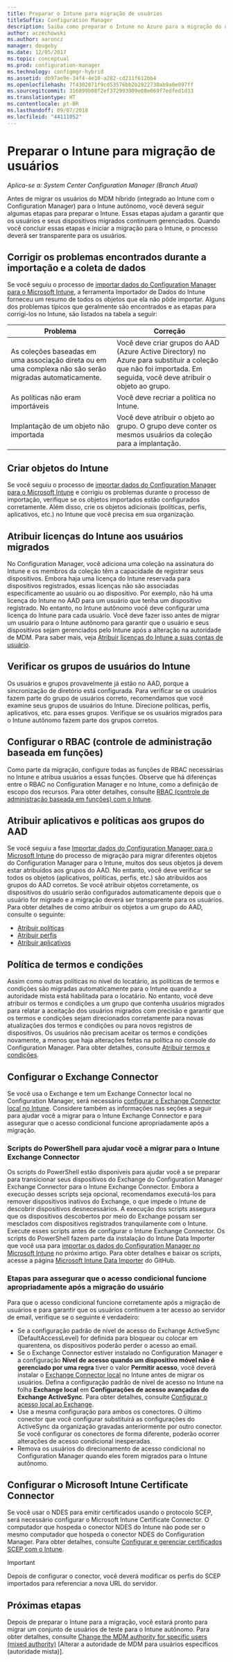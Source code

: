 ```yaml
---
title: Preparar o Intune para migração de usuários
titleSuffix: Configuration Manager
description: Saiba como preparar o Intune no Azure para a migração do usuário do híbrida MDM.
author: aczechowski
ms.author: aaroncz
manager: dougeby
ms.date: 12/05/2017
ms.topic: conceptual
ms.prod: configuration-manager
ms.technology: configmgr-hybrid
ms.assetid: db97ae9e-34f4-4e10-a282-cd211f612bb4
ms.openlocfilehash: 7f4302071f9cd53576bb2b2922730ab9a0e897ff
ms.sourcegitcommit: 316899b08f2ef372993909e08e069f7edfed1d33
ms.translationtype: HT
ms.contentlocale: pt-BR
ms.lasthandoff: 09/07/2018
ms.locfileid: "44111052"
---
```

# <a name="prepare-intune-for-user-migration"></a>Preparar o Intune para migração de usuários 

*Aplica-se a: System Center Configuration Manager (Branch Atual)*    

Antes de migrar os usuários do MDM híbrido (integrado ao Intune com o Configuration Manager) para o Intune autônomo, você deverá seguir algumas etapas para preparar o Intune. Essas etapas ajudam a garantir que os usuários e seus dispositivos migrados continuem gerenciados. Quando você concluir essas etapas e iniciar a migração para o Intune, o processo deverá ser transparente para os usuários.  

## <a name="fix-issues-found-during-data-collection-and-import"></a>Corrigir os problemas encontrados durante a importação e a coleta de dados
Se você seguiu o processo de [importar dados do Configuration Manager para o Microsoft Intune](migrate-import-data.md), a ferramenta Importador de Dados do Intune forneceu um resumo de todos os objetos que ela não pôde importar. Alguns dos problemas típicos que geralmente são encontrados e as etapas para corrigi-los no Intune, são listados na tabela a seguir: 

|Problema  |Correção  |
|---------|---------|
|As coleções baseadas em uma associação direta ou em uma complexa não são serão migradas automaticamente.|Você deve criar grupos do AAD (Azure Active Directory) no Azure para substituir a coleção que não foi importada. Em seguida, você deve atribuir o objeto ao grupo.|
|As políticas não eram importáveis |Você deve recriar a política no Intune.|
|Implantação de um objeto não importada|Você deve atribuir o objeto ao grupo. O grupo deve conter os mesmos usuários da coleção para a implantação.|

## <a name="create-intune-objects"></a>Criar objetos do Intune 
Se você seguiu o processo de [importar dados do Configuration Manager para o Microsoft Intune](migrate-import-data.md) e corrigiu os problemas durante o processo de importação, verifique se os objetos importados estão configurados corretamente. Além disso, crie os objetos adicionais (políticas, perfis, aplicativos, etc.) no Intune que você precisa em sua organização. 

## <a name="assign-intune-licenses-to-migrated-users"></a>Atribuir licenças do Intune aos usuários migrados
No Configuration Manager, você adiciona uma coleção na assinatura do Intune e os membros da coleção têm a capacidade de registrar seus dispositivos. Embora haja uma licença do Intune reservada para dispositivos registrados, essas licenças não são associadas especificamente ao usuário ou ao dispositivo. Por exemplo, não há uma licença do Intune no AAD para um usuário que tenha um dispositivo registrado. No entanto, no Intune autônomo você deve configurar uma licença do Intune para cada usuário. Você deve fazer isso antes de migrar um usuário para o Intune autônomo para garantir que o usuário e seus dispositivos sejam gerenciados pelo Intune após a alteração na autoridade de MDM. Para saber mais, veja [Atribuir licenças do Intune a suas contas de usuário](https://docs.microsoft.com/intune/licenses-assign). 

## <a name="verify-intune-user-groups"></a>Verificar os grupos de usuários do Intune
Os usuários e grupos provavelmente já estão no AAD, porque a sincronização de diretório está configurada. Para verificar se os usuários fazem parte do grupo de usuários correto, recomendamos que você examine seus grupos de usuários do Intune. Direcione políticas, perfis, aplicativos, etc. para esses grupos. Verifique se os usuários migrados para o Intune autônomo fazem parte dos grupos corretos. 

## <a name="configure-role-based-administration-control-rbac"></a>Configurar o RBAC (controle de administração baseada em funções)
Como parte da migração, configure todas as funções de RBAC necessárias no Intune e atribua usuários a essas funções. Observe que há diferenças entre o RBAC no Configuration Manager e no Intune, como a definição de escopo dos recursos. Para obter detalhes, consulte [RBAC (controle de administração baseada em funções) com o Intune](https://docs.microsoft.com/intune/role-based-access-control).

## <a name="assign-apps-and-policies-to-aad-groups"></a>Atribuir aplicativos e políticas aos grupos do AAD
Se você seguiu a fase [Importar dados do Configuration Manager para o Microsoft Intune](migrate-import-data.md) do processo de migração para migrar diferentes objetos do Configuration Manager para o Intune, muitos dos seus objetos já devem estar atribuídos aos grupos do AAD. No entanto, você deve verificar se todos os objetos (aplicativos, políticas, perfis, etc.) são atribuídos aos grupos do AAD corretos. Se você atribuir objetos corretamente, os dispositivos do usuário serão configurados automaticamente depois que o usuário for migrado e a migração deverá ser transparente para os usuários. Para obter detalhes de como atribuir os objetos a um grupo do AAD, consulte o seguinte: 
- [Atribuir políticas](https://docs.microsoft.com/intune/get-started-policies) 
- [Atribuir perfis](https://docs.microsoft.com/intune/device-profile-assign) 
- [Atribuir aplicativos](https://docs.microsoft.com/intune/get-started-apps) 

## <a name="terms-and-conditions-policy"></a>Política de termos e condições
Assim como outras políticas no nível do locatário, as políticas de termos e condições são migradas automaticamente para o Intune quando a autoridade mista está habilitada para o locatário.  No entanto, você deve atribuir os termos e condições a um grupo que contenha usuários migrados para relatar a aceitação dos usuários migrados com precisão e garantir que os termos e condições sejam direcionados corretamente para novas atualizações dos termos e condições ou para novos registros de dispositivos. Os usuários não precisam aceitar os termos e condições novamente, a menos que haja alterações feitas na política no console do Configuration Manager. Para obter detalhes, consulte [Atribuir termos e condições](https://docs.microsoft.com/intune/terms-and-conditions-create#assign-terms-and-conditions).

## <a name="configure-the-exchange-connector"></a>Configurar o Exchange Connector
Se você usa o Exchange e tem um Exchange Connector local no Configuration Manager, será necessário [configurar o Exchange Connector local no Intune](https://docs.microsoft.com/intune/exchange-connector-install). Considere também as informações nas seções a seguir para ajudar você a migrar para o Intune Exchange Connector e para assegurar que o acesso condicional funcione apropriadamente após a migração.

### <a name="powershell-scripts-to-help-you-migrate-to-the-intune-exchange-connector"></a>Scripts do PowerShell para ajudar você a migrar para o Intune Exchange Connector 
Os scripts do PowerShell estão disponíveis para ajudar você a se preparar para transicionar seus dispositivos do Exchange do Configuration Manager Exchange Connector para o Intune Exchange Connector. Embora a execução desses scripts seja opcional, recomendamos executá-los para remover dispositivos inativos do Exchange, o que impede o Intune de descobrir dispositivos desnecessários. A execução dos scripts assegura que os dispositivos descobertos por meio do Exchange possam ser mesclados com dispositivos registrados tranquilamente com o Intune. Execute esses scripts antes de configurar o Intune Exchange Connector. Os scripts do PowerShell fazem parte da instalação do Intune Data Importer que você usa para [importar os dados do Configuration Manager no Microsoft Intune](migrate-import-data.md) no próximo artigo. Para obter detalhes e baixar os scripts, acesse a página [Microsoft Intune Data Importer](https://github.com/ConfigMgrTools/Intune-Data-Importer) do GitHub.

### <a name="steps-to-ensure-conditional-access-works-properly-after-user-migration"></a>Etapas para assegurar que o acesso condicional funcione apropriadamente após a migração do usuário
Para que o acesso condicional funcione corretamente após a migração de usuários e para garantir que os usuários continuem a ter acesso ao servidor de email, verifique se o seguinte é verdadeiro:
- Se a configuração padrão de nível de acesso do Exchange ActiveSync (DefaultAccessLevel) for definida para bloquear ou colocar em quarentena, os dispositivos poderão perder o acesso ao email. 
- Se o Exchange Connector estiver instalado no Configuration Manager e a configuração **Nível de acesso quando um dispositivo móvel não é gerenciado por uma regra** tiver o valor **Permitir acesso**, você deverá instalar o [Exchange Connector local](https://docs.microsoft.com/intune/conditional-access-exchange-create#configure-exchange-on-premises-access) no Intune antes de migrar os usuários. Defina a configuração padrão de nível de acesso no Intune na folha **Exchange local** em **Configurações de acesso avançadas do Exchange ActiveSync**. Para obter detalhes, consulte [Configurar o acesso local ao Exchange](https://docs.microsoft.com/intune/conditional-access-exchange-create#configure-exchange-on-premises-access).
- Use a mesma configuração para ambos os conectores. O último conector que você configurar substituirá as configurações do ActiveSync da organização gravadas anteriormente por outro conector. Se você configurar os conectores de forma diferente, poderão ocorrer alterações de acesso condicional inesperadas.
- Remova os usuários do direcionamento de acesso condicional no Configuration Manager quando eles forem migrados para o Intune autônomo.

## <a name="configure-the-microsoft-intune-certificate-connector"></a>Configurar o Microsoft Intune Certificate Connector
Se você usar o NDES para emitir certificados usando o protocolo SCEP, será necessário configurar o Microsoft Intune Certificate Connector. O computador que hospeda o conector NDES do Intune não pode ser o mesmo computador que hospeda o conector NDES do Configuration Manager. Para obter detalhes, consulte [Configurar e gerenciar certificados SCEP com o Intune](https://docs.microsoft.com/intune/certificates-scep-configure). 

> [!Important]    
> Depois de configurar o conector, você deverá modificar os perfis do SCEP importados para referenciar a nova URL do servidor.

## <a name="next-step"></a>Próximas etapas
Depois de preparar o Intune para a migração, você estará pronto para migrar um conjunto de usuários de teste para o Intune autônomo. Para obter detalhes, consulte [Change the MDM authority for specific users (mixed authority)](migrate-mixed-authority.md) [Alterar a autoridade de MDM para usuários específicos (autoridade mista)].


